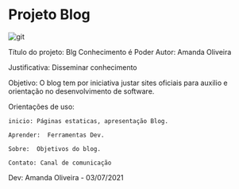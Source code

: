 # Projeto Blog
![git](https://user-images.githubusercontent.com/56035248/124366688-dfb5c900-dc27-11eb-9fa2-08b5c4a2a738.png)

Título do projeto: Blg Conhecimento é Poder
Autor: Amanda Oliveira

Justificativa:  Disseminar conhecimento

Objetivo:  O blog tem por iniciativa justar sites oficiais para auxilio e orientação no desenvolvimento de software.  

Orientações de uso: 

    inicio: Páginas estaticas, apresentação Blog.
    
    Aprender:  Ferramentas Dev.
    
    Sobre:  Objetivos do blog.
    
    Contato: Canal de comunicação
    
    
Dev: Amanda Oliveira -  03/07/2021

